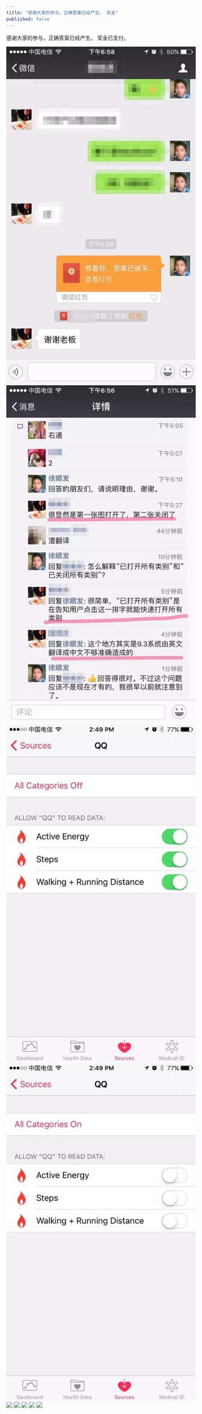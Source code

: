 ```yaml
---
title: "感谢大家的参与，正确答案已经产生。 奖金"
published: false
---
```

感谢大家的参与，正确答案已经产生。 奖金已支付。

![](./1.jpg)
![](./2.jpg)
![](./3.jpg)
![](./4.jpg)
![](./5.jpg)
![](./6.jpg)
![](./7.jpg)
![](./8.jpg)
![](./9.jpg)
